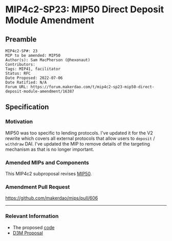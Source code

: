 # MIP4c2-SP23: MIP50 Direct Deposit Module Amendment

## Preamble

```
MIP4c2-SP#: 23
MIP to be amended: MIP50
Author(s): Sam MacPherson (@hexonaut)
Contributors:
Tags: MIP41, facilitator
Status: RFC
Date Proposed: 2022-07-06
Date Ratified: N/A
Forum URL: https://forum.makerdao.com/t/mip4c2-sp23-mip50-direct-deposit-module-amendment/16387
```

## Specification

### Motivation

MIP50 was too specific to lending protocols. I've updated it for the V2 rewrite which covers all external protocols that allow users to `deposit` / `withdraw` DAI. I've updated the MIP to remove details of the targeting mechanism as that is no longer important.

### Amended MIPs and Components

This MIP4c2 subproposal revises [MIP50](https://mips.makerdao.com/mips/details/MIP50).

### Amendment Pull Request

https://github.com/makerdao/mips/pull/606

---

### Relevant Information

* The proposed [code](https://github.com/makerdao/dss-direct-deposit)
* [D3M Proposal](https://forum.makerdao.com/t/discussion-direct-deposit-dai-module-d3m/7357)
